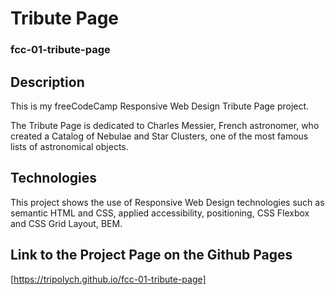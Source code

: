 # Tribute Page
### fcc-01-tribute-page

## Description

This is my freeCodeCamp Responsive Web Design Tribute Page project.

The Tribute Page is dedicated to Charles Messier, French astronomer, who created a Catalog of Nebulae and Star Clusters, one of the most famous lists of astronomical objects.

## Technologies

This project shows the use of Responsive Web Design technologies such as semantic HTML and CSS, applied accessibility, positioning, CSS Flexbox and CSS Grid Layout, BEM.

## Link to the Project Page on the Github Pages

[https://tripolych.github.io/fcc-01-tribute-page]

